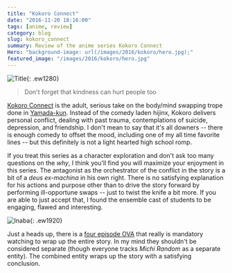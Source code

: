 ```yaml
---
title: "Kokoro Connect"
date: "2016-11-20 18:16:00"
tags: [anime, review]
category: blog
slug: kokoro_connect
summary: Review of the anime series Kokoro Connect
Hero: "background-image: url(/images/2016/kokoro/hero.jpg);"
featured_image: "/images/2016/kokoro/hero.jpg"
---
```


![Title]({filename}/images/2016/kokoro/title.jpg){: .ew1280}

> Don't forget that kindness can hurt people too

[Kokoro Connect](https://hummingbird.me/anime/kokoro-connect) is the adult, serious take on the body/mind swapping trope done in [Yamada-kun](https://hummingbird.me/anime/yamada-kun-to-7-nin-no-majo-tv). Instead of the comedy laden hijinx, Kokoro delivers personal conflict, dealing with past trauma, contemplations of suicide, depression, and friendship. I don't mean to say that it's all downers -- there is enough comedy to offset the mood, including one of my all time favorite lines -- but this definitely is not a light hearted high school romp.

If you treat this series as a character exploration and don't ask too many questions on the _why_, I think you'll find you will maximize your enjoyment in this series. The antagonist as the orchestrator of the conflict in the story is a bit of a _deus ex-machina_ in his own right. There is no satisfying explanation for his actions and purpose other than to drive the story forward by performing ill-opportune swaps -- just to twist the knife a bit more. If you are able to just accept that, I found the ensemble cast of students to be engaging, flawed and interesting.

![Inaba]({filename}/images/2016/kokoro/inaba.jpg){: .ew1920}

Just a heads up, there is a [four episode OVA](https://hummingbird.me/anime/kokoro-connect-michi-random) that really is mandatory watching to wrap up the entire story. In my mind they shouldn't be considered separate (though everyone tracks _Michi Random_ as a separate entity). The combined entity wraps up the story with a satisfying conclusion.
